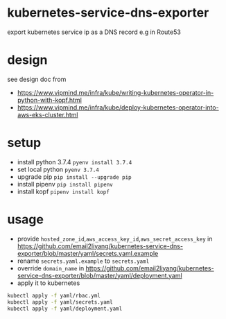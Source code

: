 # kubernetes-service-dns-exporter
export kubernetes service ip as a DNS record e.g in Route53

# design
see design doc from 
* https://www.vipmind.me/infra/kube/writing-kubernetes-operator-in-python-with-kopf.html
* https://www.vipmind.me/infra/kube/deploy-kubernetes-operator-into-aws-eks-cluster.html
# setup
* install python 3.7.4 `pyenv install 3.7.4`
* set local python `pyenv 3.7.4`
* upgrade pip `pip install --upgrade pip`
* install pipenv `pip install pipenv`
* install kopf `pipenv install kopf`

# usage
* provide `hosted_zone_id`,`aws_access_key_id`,`aws_secret_access_key` in https://github.com/email2liyang/kubernetes-service-dns-exporter/blob/master/yaml/secrets.yaml.example
* rename `secrets.yaml.example` to `secrets.yaml`
* override `domain_name` in https://github.com/email2liyang/kubernetes-service-dns-exporter/blob/master/yaml/deployment.yaml
* apply it to kubernetes
```bash
kubectl apply -f yaml/rbac.yml
kubectl apply -f yaml/secrets.yaml
kubectl apply -f yaml/deployment.yaml
```